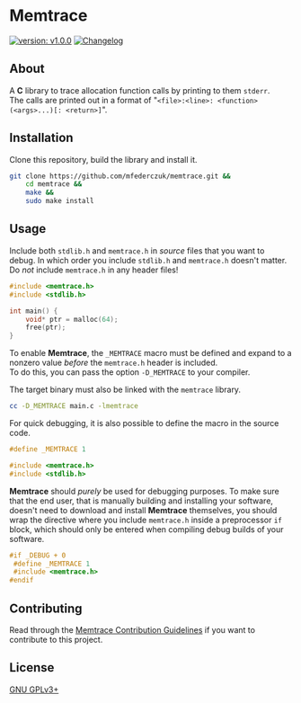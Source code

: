 # Memtrace #

[version_shield]: https://img.shields.io/badge/version-v1.0.0-blue.svg
[version_page]: https://github.com/mfederczuk/memtrace/releases/v1.0.0 "Release v1.0.0"
[![version: v1.0.0][version_shield]][version_page]
[![Changelog](https://img.shields.io/badge/-Changelog-blue.svg)](./CHANGELOG.md "Changelog")

## About ##

A **C** library to trace allocation function calls by printing to them `stderr`.  
The calls are printed out in a format of
 "`<file>:<line>: <function>(<args>...)[: <return>]`".

## Installation ##

Clone this repository, build the library and install it.

```sh
git clone https://github.com/mfederczuk/memtrace.git &&
	cd memtrace &&
	make &&
	sudo make install
```

## Usage ##

Include both `stdlib.h` and `memtrace.h` in *source* files that you want to
 debug. In which order you include `stdlib.h` and `memtrace.h` doesn't matter.  
Do *not* include `memtrace.h` in any header files!

```c
#include <memtrace.h>
#include <stdlib.h>

int main() {
	void* ptr = malloc(64);
	free(ptr);
}
```

To enable **Memtrace**, the `_MEMTRACE` macro must be defined and expand to a
 nonzero value *before* the `memtrace.h` header is included.  
To do this, you can pass the option `-D_MEMTRACE` to your compiler.

The target binary must also be linked with the `memtrace` library.

```sh
cc -D_MEMTRACE main.c -lmemtrace
```

For quick debugging, it is also possible to define the macro in the source code.

```c
#define _MEMTRACE 1

#include <memtrace.h>
#include <stdlib.h>
```

**Memtrace** should *purely* be used for debugging purposes. To make sure that
 the end user, that is manually building and installing your software, doesn't
 need to download and install **Memtrace** themselves, you should wrap the
 directive where you include `memtrace.h` inside a preprocessor `if` block,
 which should only be entered when compiling debug builds of your software.

```c
#if _DEBUG + 0
 #define _MEMTRACE 1
 #include <memtrace.h>
#endif
```

## Contributing ##

Read through the [Memtrace Contribution Guidelines](./CONTRIBUTING.md)
 if you want to contribute to this project.

## License ##

[GNU GPLv3+](./LICENSE)
